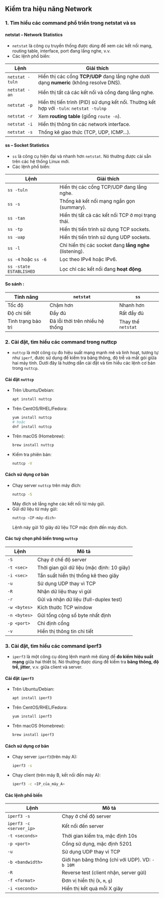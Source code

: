 ## Kiểm tra hiệu năng Network
### 1. Tìm hiểu các command phổ triển trong netstat và ss
#### netstat – Network Statistics
- `netstat` là công cụ truyền thống được dùng để xem các kết nối mạng, routing table, interface, port đang lắng nghe, v.v.
- Các lệnh phổ biến:

| Lệnh            | Giải thích                                                                              |
| --------------- | --------------------------------------------------------------------------------------- |
| `netstat -tuln` | Hiển thị các cổng **TCP/UDP** đang lắng nghe dưới dạng **numeric** (không resolve DNS). |
| `netstat -an`   | Hiển thị tất cả các kết nối và cổng đang lắng nghe.                                     |
| `netstat -p`    | Hiển thị tiến trình (PID) sử dụng kết nối. Thường kết hợp với `-tuln`: `netstat -tulnp` |
| `netstat -r`    | Xem **routing table** (giống `route -n`).                                               |
| `netstat -i`    | Hiển thị thông tin các network interface.                                               |
| `netstat -s`    | Thống kê giao thức (TCP, UDP, ICMP…).                                                   |

#### ss – Socket Statistics
- `ss` là công cụ hiện đại và nhanh hơn `netstat`. Nó thường được cài sẵn trên các hệ thống Linux mới.
- Các lệnh phổ biến:

| Lệnh                    | Giải thích                                              |
| ----------------------- | ------------------------------------------------------- |
| `ss -tuln`              | Hiển thị các cổng TCP/UDP đang lắng nghe.               |
| `ss -s`                 | Thống kê kết nối mạng ngắn gọn (summary).               |
| `ss -tan`               | Hiển thị tất cả các kết nối TCP ở mọi trạng thái.       |
| `ss -tp`                | Hiển thị tiến trình sử dụng TCP sockets.                |
| `ss -uap`               | Hiển thị tiến trình sử dụng UDP sockets.                |
| `ss -l`                 | Chỉ hiển thị các socket đang **lắng nghe** (listening). |
| `ss -4` hoặc `ss -6`    | Lọc theo IPv4 hoặc IPv6.                                |
| `ss -state ESTABLISHED` | Lọc chỉ các kết nối đang **hoạt động**.                 |

#### So sánh :

| Tính năng          | `netstat`                       | `ss`               |
| ------------------ | ------------------------------- | ------------------ |
| Tốc độ             | Chậm hơn                        | Nhanh hơn          |
| Độ chi tiết        | Đầy đủ                          | Rất đầy đủ         |
| Tình trạng bảo trì | Đã lỗi thời trên nhiều hệ thống | Thay thế `netstat` |

### 2. Cài đặt, tìm hiểu các command trong nuttcp
- `nuttcp` là một công cụ đo hiệu suất mạng mạnh mẽ và linh hoạt, tương tự như `iperf`, được sử dụng để kiểm tra băng thông, độ trễ và mất gói giữa hai máy tính. Dưới đây là hướng dẫn cài đặt và tìm hiểu các lệnh cơ bản trong `nuttcp`.
#### Cài đặt `nuttcp`
- Trên Ubuntu/Debian:
    ```bash
    apt install nuttcp
    ```
- Trên CentOS/RHEL/Fedora:
    ```bash
    yum install nuttcp
    # hoặc
    dnf install nuttcp
    ```
-  Trên macOS (Homebrew):
    ```bash
    brew install nuttcp
    ```
- Kiểm tra phiên bản:
    ```bash
    nuttcp -V
    ```

#### Cách sử dụng cơ bản
- Chạy server `nuttcp` trên máy đích:
    ```bash
    nuttcp -S
    ```
    Máy đích sẽ lắng nghe các kết nối từ máy gửi.
- Gửi dữ liệu từ máy gửi:
    ```bash
    nuttcp <IP-máy-đích>
    ```
    Lệnh này gửi 10 giây dữ liệu TCP mặc định đến máy đích.
#### Các tuỳ chọn phổ biến trong `nuttcp`
| Lệnh         | Mô tả                                     |
| ------------ | ----------------------------------------- |
| `-S`         | Chạy ở chế độ server                      |
| `-t <sec>`   | Thời gian gửi dữ liệu (mặc định: 10 giây) |
| `-i <sec>`   | Tần suất hiển thị thống kê theo giây      |
| `-u`         | Sử dụng UDP thay vì TCP                   |
| `-R`         | Nhận dữ liệu thay vì gửi                  |
| `-r`         | Gửi và nhận dữ liệu (full-duplex test)    |
| `-w <bytes>` | Kích thước TCP window                     |
| `-n <bytes>` | Gửi tổng cộng số byte nhất định           |
| `-p <port>`  | Chỉ định cổng                             |
| `-v`         | Hiển thị thông tin chi tiết               |

### 3. Cài đặt, tìm hiểu các command iperf3
- `iperf3` là một công cụ dòng lệnh mạnh mẽ dùng để **đo kiểm hiệu suất mạng** giữa hai thiết bị. Nó thường được dùng để kiểm tra **băng thông, độ trễ, jitter**, v.v. giữa client và server.
#### Cài đặt `iperf3`
- Trên Ubuntu/Debian:
    ```bash
    apt install iperf3
    ```
- Trên CentOS/RHEL/Fedora:
    ```bash
    yum install iperf3
    ```
-  Trên macOS (Homebrew):
    ```bash
    brew install iperf3
    ```
#### Cách sử dụng cơ bản
- Chạy server `iperf3`(trên máy A):
    ```bash
    iperf3 -s
    ```
-  Chạy client (trên máy B, kết nối đến máy A):
    ```bash
    iperf3 -c <IP_của_máy_A>
    ```
#### Các lệnh phổ biến
| Lệnh                    | Mô tả                                           |
| ----------------------- | ----------------------------------------------- |
| `iperf3 -s`             | Chạy ở chế độ server                            |
| `iperf3 -c <server_ip>` | Kết nối đến server                              |
| `-t <seconds>`          | Thời gian kiểm tra, mặc định 10s                |
| `-p <port>`             | Cổng sử dụng, mặc định 5201                     |
| `-u`                    | Sử dụng UDP thay vì TCP                         |
| `-b <bandwidth>`        | Giới hạn băng thông (chỉ với UDP). VD: `-b 10M` |
| `-R`                    | Reverse test (client nhận, server gửi)          |
| `-f <format>`           | Đơn vị hiển thị (`k`, `m`, `g`)                 |
| `-i <seconds>`          | Hiển thị kết quả mỗi X giây                     |
